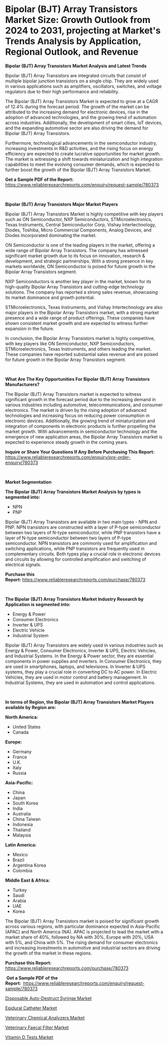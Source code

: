 <p><h1>Bipolar (BJT) Array Transistors Market Size: Growth Outlook from 2024 to 2031, projecting at Market's Trends Analysis by Application, Regional Outlook, and Revenue</h1></p><p><strong>Bipolar (BJT) Array Transistors Market Analysis and Latest Trends</strong></p>
<p><p>Bipolar (BJT) Array Transistors are integrated circuits that consist of multiple bipolar junction transistors on a single chip. They are widely used in various applications such as amplifiers, oscillators, switches, and voltage regulators due to their high performance and reliability.</p><p>The Bipolar (BJT) Array Transistors Market is expected to grow at a CAGR of 12.4% during the forecast period. The growth of the market can be attributed to the increasing demand for electronic devices, rise in the adoption of advanced technologies, and the growing trend of automation across industries. Additionally, the development of smart cities, IoT devices, and the expanding automotive sector are also driving the demand for Bipolar (BJT) Array Transistors.</p><p>Furthermore, technological advancements in the semiconductor industry, increasing investments in R&D activities, and the rising focus on energy efficiency are expected to create lucrative opportunities for market growth. The market is witnessing a shift towards miniaturization and high integration capabilities to meet the evolving consumer demands, which is expected to further boost the growth of the Bipolar (BJT) Array Transistors Market.</p></p>
<p><strong>Get a Sample PDF of the Report:&nbsp;</strong> <a href="https://www.reliableresearchreports.com/enquiry/request-sample/780373">https://www.reliableresearchreports.com/enquiry/request-sample/780373</a></p>
<p>&nbsp;</p>
<p><strong>Bipolar (BJT) Array Transistors Major Market Players</strong></p>
<p><p>Bipolar (BJT) Array Transistors Market is highly competitive with key players such as ON Semiconductor, NXP Semiconductors, STMicroelectronics, Texas Instruments, Central Semiconductor Corp, Vishay Intertechnology, Diodes, Toshiba, Micro Commercial Components, Analog Devices, and Diodes Incorporated dominating the market.</p><p>ON Semiconductor is one of the leading players in the market, offering a wide range of Bipolar Array Transistors. The company has witnessed significant market growth due to its focus on innovation, research & development, and strategic partnerships. With a strong presence in key markets worldwide, ON Semiconductor is poised for future growth in the Bipolar Array Transistors segment.</p><p>NXP Semiconductors is another key player in the market, known for its high-quality Bipolar Array Transistors and cutting-edge technology solutions. The company has reported a strong sales revenue, showcasing its market dominance and growth potential.</p><p>STMicroelectronics, Texas Instruments, and Vishay Intertechnology are also major players in the Bipolar Array Transistors market, with a strong market presence and a wide range of product offerings. These companies have shown consistent market growth and are expected to witness further expansion in the future.</p><p>In conclusion, the Bipolar Array Transistors market is highly competitive, with key players like ON Semiconductor, NXP Semiconductors, STMicroelectronics, Texas Instruments, and others leading the market. These companies have reported substantial sales revenue and are poised for future growth in the Bipolar Array Transistors segment.</p></p>
<p>&nbsp;</p>
<p><strong>What Are The Key Opportunities For Bipolar (BJT) Array Transistors Manufacturers?</strong></p>
<p><p>The Bipolar (BJT) Array Transistors market is expected to witness significant growth in the forecast period due to the increasing demand in various industries including automotive, telecommunications, and consumer electronics. The market is driven by the rising adoption of advanced technologies and increasing focus on reducing power consumption in electronic devices. Additionally, the growing trend of miniaturization and integration of components in electronic products is further propelling the market growth. With advancements in semiconductor technology and the emergence of new application areas, the Bipolar Array Transistors market is expected to experience steady growth in the coming years.</p></p>
<p><strong>Inquire or Share Your Questions If Any Before Purchasing This Report:</strong> <a href="https://www.reliableresearchreports.com/enquiry/pre-order-enquiry/780373">https://www.reliableresearchreports.com/enquiry/pre-order-enquiry/780373</a></p>
<p>&nbsp;</p>
<p><strong>Market Segmentation</strong></p>
<p><strong>The Bipolar (BJT) Array Transistors Market Analysis by types is segmented into:</strong></p>
<p><ul><li>NPN</li><li>PNP</li></ul></p>
<p><p>Bipolar (BJT) Array Transistors are available in two main types - NPN and PNP. NPN transistors are constructed with a layer of P-type semiconductor between two layers of N-type semiconductor, while PNP transistors have a layer of N-type semiconductor between two layers of P-type semiconductor. NPN transistors are commonly used for amplification and switching applications, while PNP transistors are frequently used in complementary circuits. Both types play a crucial role in electronic devices and circuits by allowing for controlled amplification and switching of electrical signals.</p></p>
<p><strong>Purchase this Report:&nbsp;</strong><a href="https://www.reliableresearchreports.com/purchase/780373">https://www.reliableresearchreports.com/purchase/780373</a></p>
<p>&nbsp;</p>
<p><strong>The Bipolar (BJT) Array Transistors Market Industry Research by Application is segmented into:</strong></p>
<p><ul><li>Energy & Power</li><li>Consumer Electronics</li><li>Inverter & UPS</li><li>Electric Vehicle</li><li>Industrial System</li></ul></p>
<p><p>Bipolar (BJT) Array Transistors are widely used in various industries such as Energy & Power, Consumer Electronics, Inverter & UPS, Electric Vehicles, and Industrial Systems. In the Energy & Power sector, they are essential components in power supplies and inverters. In Consumer Electronics, they are used in smartphones, laptops, and televisions. In Inverter & UPS systems, they play a crucial role in converting DC to AC power. In Electric Vehicles, they are used in motor control and battery management. In Industrial Systems, they are used in automation and control applications.</p></p>
<p>&nbsp;</p>
<p><strong>In terms of Region, the Bipolar (BJT) Array Transistors Market Players available by Region are:</strong></p>
<p>
    <p> <strong> North America: </strong>
        <ul>
            <li>United States</li>
            <li>Canada</li>
        </ul>
        </p> 
    <p> <strong> Europe: </strong>
        <ul>
            <li>Germany</li>
            <li>France</li>
            <li>U.K.</li>
            <li>Italy</li>
            <li>Russia</li>
        </ul>
        </p> 
    <p> <strong> Asia-Pacific: </strong>
        <ul>
            <li>China</li>
            <li>Japan</li>
            <li>South Korea</li>
            <li>India</li>
            <li>Australia</li>
            <li>China Taiwan</li>
            <li>Indonesia</li>
            <li>Thailand</li>
            <li>Malaysia</li>
        </ul>
        </p> 
    <p> <strong> Latin America: </strong>
        <ul>
            <li>Mexico</li>
            <li>Brazil</li>
            <li>Argentina Korea</li>
            <li>Colombia</li>
        </ul>
        </p> 
    <p> <strong> Middle East & Africa: </strong>
        <ul>
            <li>Turkey</li>
            <li>Saudi</li>
            <li>Arabia</li>
            <li>UAE</li>
            <li>Korea</li>
        </ul>
    </p>
    </p>
<p><p>The Bipolar (BJT) Array Transistors market is poised for significant growth across various regions, with particular dominance expected in Asia-Pacific (APAC) and North America (NA). APAC is projected to lead the market with a market share of 40%, followed by NA with 30%, Europe with 20%, USA with 5%, and China with 5%. The rising demand for consumer electronics and increasing investments in automotive and industrial sectors are driving the growth of the market in these regions.</p></p>
<p><strong>Purchase this Report: </strong><a href="https://www.reliableresearchreports.com/purchase/780373">https://www.reliableresearchreports.com/purchase/780373</a></p>
<p>&nbsp;<strong>Get a Sample PDF of the Report:&nbsp;&nbsp;</strong><a href="https://www.reliableresearchreports.com/enquiry/request-sample/780373">https://www.reliableresearchreports.com/enquiry/request-sample/780373</a></p>
<p><strong></strong></p>
<p><p><a href="https://issuu.com/reportprime-2/docs/disposable-auto-destruct-syringe-market-size-2030.">Disposable Auto-Destruct Syringe Market</a></p><p><a href="https://issuu.com/reportprime-2/docs/epidural-catheter-market-size-2030.pptx">Epidural Catheter Market</a></p><p><a href="https://github.com/wusalecollins540tpqoz/Market-Research-Report-List-1/blob/main/veterinary-chemical-analyzers-market.md">Veterinary Chemical Analyzers Market</a></p><p><a href="https://github.com/pjcfca/Market-Research-Report-List-1/blob/main/veterinary-faecal-filter-market.md">Veterinary Faecal Filter Market</a></p><p><a href="https://github.com/johnbach50/Market-Research-Report-List-2/blob/main/vitamin-d-tests-market.md">Vitamin D Tests Market</a></p></p>